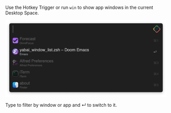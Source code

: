 Use the Hotkey Trigger or run `win` to show app windows in the current Desktop Space.

![Alfred search for win](images/about/win.png)

Type to filter by window or app and ↵ to switch to it.
